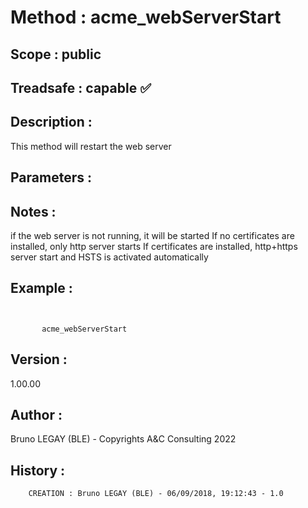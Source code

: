 ﻿# **Method :** acme_webServerStart## **Scope :** public## **Treadsafe :** capable ✅ ## **Description :** This method will restart the web server## **Parameters :** ## **Notes :** if the web server is not running, it will be started       If no certificates are installed, only http server starts       If certificates are installed, http+https server start and HSTS is activated automatically## **Example :** ```             acme_webServerStart```## **Version :** 1.00.00## **Author :** Bruno LEGAY (BLE) - Copyrights A&C Consulting 2022## **History :**          CREATION : Bruno LEGAY (BLE) - 06/09/2018, 19:12:43 - 1.0